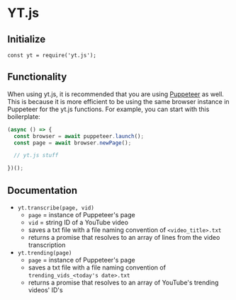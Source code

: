 # YT.js

## Initialize
`const yt = require('yt.js');`

## Functionality
When using yt.js, it is recommended that you are using [Puppeteer]() as well.
This is because it is more efficient to be using the same browser instance in Puppeteer for the yt.js functions.
For example, you can start with this boilerplate:
```javascript
(async () => {
  const browser = await puppeteer.launch();
  const page = await browser.newPage();

  // yt.js stuff

})();
```

## Documentation
* `yt.transcribe(page, vid)`
  * `page` = instance of Puppeteer's page
  * `vid` = string ID of a YouTube video
  * saves a txt file with a file naming convention of `<video_title>.txt`
  * returns a promise that resolves to an array of lines from the video transcription
* `yt.trending(page)`
  * `page` = instance of Puppeteer's page
  * saves a txt file with a file naming convention of `trending_vids_<today's date>.txt`
  * returns a promise that resolves to an array of YouTube's trending videos' ID's

